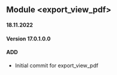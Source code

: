 ## Module <export_view_pdf>

#### 18.11.2022
#### Version 17.0.1.0.0
#### ADD
- Initial commit for export_view_pdf


